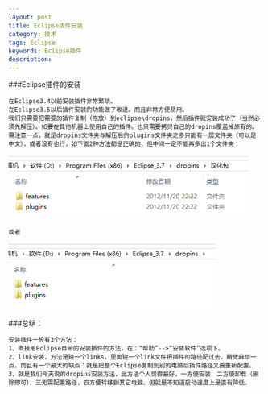 ```yaml
---
layout: post
title: Eclipse插件安装
category: 技术
tags: Eclipse
keywords: Eclipse插件
description: 
---
```

###Eclipse插件的安装

	在Eclipse3.4以前安装插件非常繁琐。
	在Eclipse3.5以后插件安装的功能做了改进。而且非常方便易用。
	我们只需要把需要的插件复制（拖放）到eclipse\dropins，然后插件就安装成功了（当然必须先解压）。如要在其他机器上使用自己的插件。也只需要拷贝自己的dropins覆盖掉原有的。
	需注意一点，就是dropins文件夹与解压后的plugins文件夹之多只能有一层文件夹（可以是中文），或者没有也行，如下面2种方法都是正确的，但中间一定不能再多出1个文件夹：

![1](/public/img/tec/eclipse01.png)
	 
	或者

![2](/public/img/tec/eclipse02.png)
	 
###总结：

	安装插件一般有3个方法：
	1、直接用Eclipse自带的安装插件的方法，在：“帮助”-->“安装软件”选项下。
	2、link安装，方法是建一个links，里面建一个link文件把插件的路径配过去，稍微麻烦一点，而且有一个最大的缺点：就是把整个Eclipse复制到别的电脑后插件路径又要重新配置。
	3、就是我们今天说的dropins安装方法，此方法个人觉得最好，一方便安装，二方便卸载（删除即可），三无需配置路径，四方便转移到其它电脑。但就是不知道启动速度上是否有降低。
	







